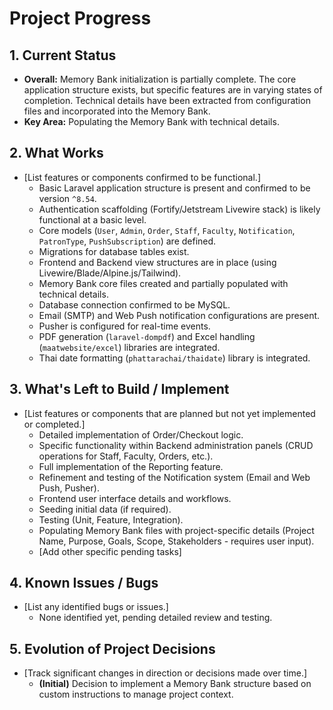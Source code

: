 # Project Progress

## 1. Current Status

*   **Overall:** Memory Bank initialization is partially complete. The core application structure exists, but specific features are in varying states of completion. Technical details have been extracted from configuration files and incorporated into the Memory Bank.
*   **Key Area:** Populating the Memory Bank with technical details.

## 2. What Works

*   [List features or components confirmed to be functional.]
    *   Basic Laravel application structure is present and confirmed to be version `^8.54`.
    *   Authentication scaffolding (Fortify/Jetstream Livewire stack) is likely functional at a basic level.
    *   Core models (`User`, `Admin`, `Order`, `Staff`, `Faculty`, `Notification`, `PatronType`, `PushSubscription`) are defined.
    *   Migrations for database tables exist.
    *   Frontend and Backend view structures are in place (using Livewire/Blade/Alpine.js/Tailwind).
    *   Memory Bank core files created and partially populated with technical details.
    *   Database connection confirmed to be MySQL.
    *   Email (SMTP) and Web Push notification configurations are present.
    *   Pusher is configured for real-time events.
    *   PDF generation (`laravel-dompdf`) and Excel handling (`maatwebsite/excel`) libraries are integrated.
    *   Thai date formatting (`phattarachai/thaidate`) library is integrated.

## 3. What's Left to Build / Implement

*   [List features or components that are planned but not yet implemented or completed.]
    *   Detailed implementation of Order/Checkout logic.
    *   Specific functionality within Backend administration panels (CRUD operations for Staff, Faculty, Orders, etc.).
    *   Full implementation of the Reporting feature.
    *   Refinement and testing of the Notification system (Email and Web Push, Pusher).
    *   Frontend user interface details and workflows.
    *   Seeding initial data (if required).
    *   Testing (Unit, Feature, Integration).
    *   Populating Memory Bank files with project-specific details (Project Name, Purpose, Goals, Scope, Stakeholders - requires user input).
    *   [Add other specific pending tasks]

## 4. Known Issues / Bugs

*   [List any identified bugs or issues.]
    *   None identified yet, pending detailed review and testing.

## 5. Evolution of Project Decisions

*   [Track significant changes in direction or decisions made over time.]
    *   **(Initial)** Decision to implement a Memory Bank structure based on custom instructions to manage project context.
